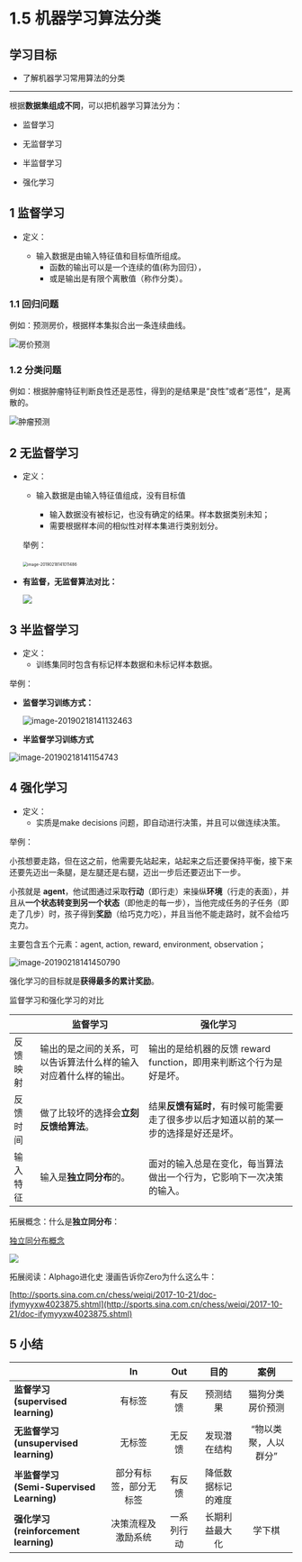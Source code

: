 # 1.5 机器学习算法分类

## 学习目标

- 了解机器学习常用算法的分类

------

根据**数据集组成不同**，可以把机器学习算法分为：

- 监督学习

- 无监督学习
- 半监督学习
- 强化学习

## 1 监督学习

- 定义：

  - 输入数据是由输入特征值和目标值所组成。
    - 函数的输出可以是一个连续的值(称为回归），
    - 或是输出是有限个离散值（称作分类）。

### 1.1 回归问题

例如：预测房价，根据样本集拟合出一条连续曲线。

![房价预测](./images/房价预测.png)

### 1.2 分类问题

例如：根据肿瘤特征判断良性还是恶性，得到的是结果是“良性”或者“恶性”，是离散的。

![肿瘤预测](./images/肿瘤预测.png)

## 2 无监督学习

- 定义：

  - 输入数据是由输入特征值组成，没有目标值

    - 输入数据没有被标记，也没有确定的结果。样本数据类别未知；
    - 需要根据样本间的相似性对样本集进行类别划分。

  举例：

  ​	<img src="./images/无监督学习-0849291.png" alt="image-20190218141011486" style="zoom:50%;" />

- **有监督，无监督算法对比：**

  ![](./images/监督学习和无监督学习对比.png)

## 3 半监督学习

- 定义：
  - 训练集同时包含有标记样本数据和未标记样本数据。



举例：

- **监督学习训练方式：**

  ![image-20190218141132463](./images/半监督学习1.png)

  

- **半监督学习训练方式**

![image-20190218141154743](./images/半监督学习2.png)



## 4 强化学习

- 定义：
  - 实质是make decisions 问题，即自动进行决策，并且可以做连续决策。

举例：

小孩想要走路，但在这之前，他需要先站起来，站起来之后还要保持平衡，接下来还要先迈出一条腿，是左腿还是右腿，迈出一步后还要迈出下一步。

小孩就是 **agent**，他试图通过采取**行动**（即行走）来操纵**环境**（行走的表面），并且从**一个状态转变到另一个状态**（即他走的每一步），当他完成任务的子任务（即走了几步）时，孩子得到**奖励**（给巧克力吃），并且当他不能走路时，就不会给巧克力。

主要包含五个元素：agent, action, reward, environment, observation；

![image-20190218141450790](./images/强化学习示例.png)

强化学习的目标就是**获得最多的累计奖励**。



监督学习和强化学习的对比

|          | **监督学习**                                                 | **强化学习**                                                 |
| -------- | ------------------------------------------------------------ | ------------------------------------------------------------ |
| 反馈映射 | 输出的是之间的关系，可以告诉算法什么样的输入对应着什么样的输出。 | 输出的是给机器的反馈 reward   function，即用来判断这个行为是好是坏。 |
| 反馈时间 | 做了比较坏的选择会**立刻反馈给算法**。                       | 结果**反馈有延时**，有时候可能需要走了很多步以后才知道以前的某一步的选择是好还是坏。 |
| 输入特征 | 输入是**独立同分布**的。                                     | 面对的输入总是在变化，每当算法做出一个行为，它影响下一次决策的输入。 |

拓展概念：什么是**独立同分布**：

[独立同分布概念](../ReadingExtension/2.独立同分布.md)

![](../images/alpha_zero.gif)

拓展阅读：Alphago进化史 漫画告诉你Zero为什么这么牛：

[http://sports.sina.com.cn/chess/weiqi/2017-10-21/doc-ifymyyxw4023875.shtml](http://sports.sina.com.cn/chess/weiqi/2017-10-21/doc-ifymyyxw4023875.shtml)



## 5 小结

|                                                         |         **In**         |  **Out**   |      **目的**      |       **案例**       |
| :------------------------------------------------------ | :--------------------: | :--------: | :----------------: | :------------------: |
| **监督学习**   <br />**(supervised   learning)**        |         有标签         |   有反馈   |      预测结果      | 猫狗分类   房价预测  |
| **无监督学习**  <br /> **(unsupervised   learning)**    |         无标签         |   无反馈   |    发现潜在结构    | “物以类聚，人以群分” |
| **半监督学习**   <br />**(Semi-Supervised   Learning)** | 部分有标签，部分无标签 |   有反馈   | 降低数据标记的难度 |                      |
| **强化学习**  <br /> **(reinforcement   learning)**     |   决策流程及激励系统   | 一系列行动 |   长期利益最大化   |        学下棋        |